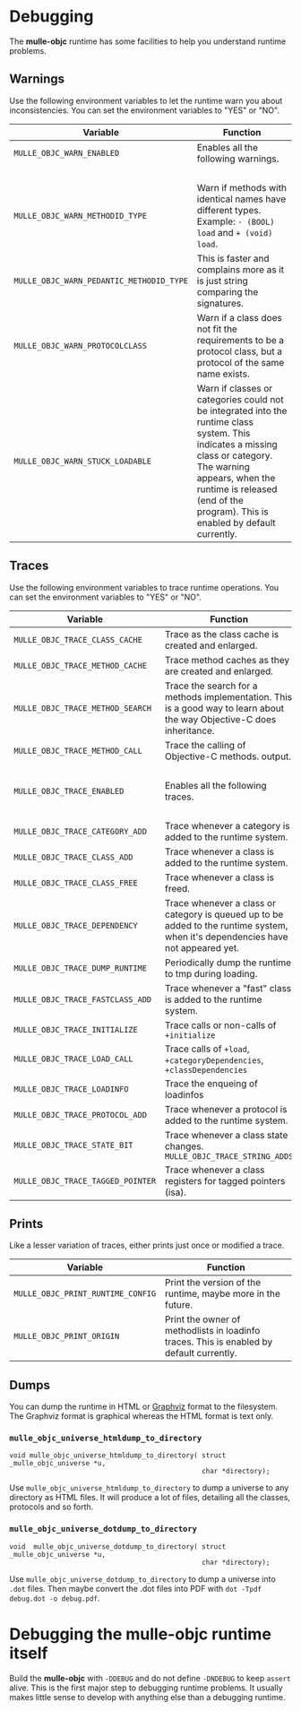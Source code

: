 # Debugging

The **mulle-objc** runtime has some facilities to help you understand runtime
problems.

## Warnings

Use the following environment variables to let the runtime warn you about
inconsistencies. You can set the environment variables to "YES" or "NO".


Variable                              |  Function
------------------------------------- | --------------------------------
`MULLE_OBJC_WARN_ENABLED`             | Enables all the following warnings.
&nbsp;                                | &nbsp;
`MULLE_OBJC_WARN_METHODID_TYPE`       | Warn if methods with identical names have different types. Example: `- (BOOL) load` and `+ (void) load`.
`MULLE_OBJC_WARN_PEDANTIC_METHODID_TYPE` | This is faster and complains more as it is just string comparing the signatures.
`MULLE_OBJC_WARN_PROTOCOLCLASS`       | Warn if a class does not fit the requirements to be a protocol class, but a protocol of the same name exists.
`MULLE_OBJC_WARN_STUCK_LOADABLE`      | Warn if classes or categories could not be integrated into the runtime class system. This indicates a missing class or category. The warning appears, when the runtime is released (end of the program). This is enabled by default currently.

## Traces

Use the following environment variables to trace runtime operations. You can set the environment variables to "YES" or "NO".


 Variable                               |  Function
----------------------------------------|--------------------------------
`MULLE_OBJC_TRACE_CLASS_CACHE`          | Trace as the class cache is created and enlarged.
`MULLE_OBJC_TRACE_METHOD_CACHE`         | Trace method caches as they are created and enlarged.
`MULLE_OBJC_TRACE_METHOD_SEARCH`        | Trace the search for a methods implementation. This is a good way to learn about the way Objective-C does inheritance.
`MULLE_OBJC_TRACE_METHOD_CALL`          | Trace the calling of Objective-C methods. output.
&nbsp;                                  | &nbsp;
`MULLE_OBJC_TRACE_ENABLED`              | Enables all the following traces.
&nbsp;                                  | &nbsp;
`MULLE_OBJC_TRACE_CATEGORY_ADD`         | Trace whenever a category is added to the runtime system.
`MULLE_OBJC_TRACE_CLASS_ADD`            | Trace whenever a class is added to the runtime system.
`MULLE_OBJC_TRACE_CLASS_FREE`           | Trace whenever a class is freed.
`MULLE_OBJC_TRACE_DEPENDENCY`           | Trace whenever a class or category is queued up to be added to the runtime system, when it's dependencies have not appeared yet.
`MULLE_OBJC_TRACE_DUMP_RUNTIME`         | Periodically dump the runtime to tmp during loading.
`MULLE_OBJC_TRACE_FASTCLASS_ADD`        | Trace whenever a "fast" class is added to the runtime system.
`MULLE_OBJC_TRACE_INITIALIZE`           | Trace calls or non-calls of `+initialize`
`MULLE_OBJC_TRACE_LOAD_CALL`            | Trace calls of `+load`, `+categoryDependencies`, `+classDependencies`
`MULLE_OBJC_TRACE_LOADINFO`             | Trace the enqueing of loadinfos
`MULLE_OBJC_TRACE_PROTOCOL_ADD`         | Trace whenever a protocol is added to the runtime system.
`MULLE_OBJC_TRACE_STATE_BIT`            | Trace whenever a class state changes. `MULLE_OBJC_TRACE_STRING_ADDS`          | Trace whenever a constant string is added to the runtime system.
`MULLE_OBJC_TRACE_TAGGED_POINTER`       | Trace whenever a class registers for tagged pointers (isa).


## Prints

Like a lesser variation of traces, either prints just once or modified a trace.


 Variable                               |  Function
----------------------------------------|--------------------------------
`MULLE_OBJC_PRINT_RUNTIME_CONFIG`       | Print the version of the runtime, maybe more in the future.
`MULLE_OBJC_PRINT_ORIGIN`               | Print the owner of methodlists in loadinfo traces. This is enabled by default currently.


## Dumps

You can dump the runtime in HTML or [Graphviz](//www.graphviz.org/) format to
the filesystem. The Graphviz format is graphical whereas the HTML format is
text only.


### `mulle_objc_universe_htmldump_to_directory`

```
void mulle_objc_universe_htmldump_to_directory( struct _mulle_objc_universe *u,
                                                char *directory);
```

Use `mulle_objc_universe_htmldump_to_directory` to dump a universe to any
directory as HTML files. It will produce a lot of files, detailing all the
classes, protocols and so forth.


### `mulle_objc_universe_dotdump_to_directory`

```
void  mulle_objc_universe_dotdump_to_directory( struct _mulle_objc_universe *u,
                                                char *directory);
```

Use `mulle_objc_universe_dotdump_to_directory` to dump a universe into `.dot`
files. Then maybe convert the .dot files into PDF with
`dot -Tpdf debug.dot -o debug.pdf`.


# Debugging the mulle-objc runtime itself

Build the **mulle-objc** with `-DDEBUG` and do not define
`-DNDEBUG` to keep `assert` alive. This is the first major step to debugging
runtime problems. It usually makes little sense to develop with anything else
than a debugging runtime.

